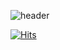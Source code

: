  ![header](https://capsule-render.vercel.app/api?type=wave&color=auto&height=300&section=header&text=WELCOME&fontSize=90)


[![Hits](https://hits.seeyoufarm.com/api/count/incr/badge.svg?url=https%3A%2F%2Fgithub.com%2Fgjbae1212%2Fhit-counter&count_bg=%236370FF&title_bg=%23555555&icon=discord.svg&icon_color=%23FFFFFF&title=discord&edge_flat=false)](https://discord.gg/lucy-network-obt-843306900556349450)
